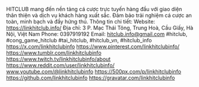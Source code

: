 HITCLUB mang đến nền tảng cá cược trực tuyến hàng đầu với giao diện thân thiện và dịch vụ khách hàng xuất sắc. Đảm bảo trải nghiệm cá cược an toàn, minh bạch và đầy hứng thú.
Thông tin chi tiết:
Website: https://linkhitclub.info/
Địa chỉ: 3 P. Mạc Thái Tông, Trung Hoà, Cầu Giấy, Hà Nội, Việt Nam
Phone: 0397919192
Email: hitclub.info@gmail.com
#hitclub, #cong_game_hitclub #tai_hitclub, #hitclub_vn, #hitclub_info
https://x.com/linkhitclubinfo
https://www.pinterest.com/linkhitclubinfo/
https://www.tumblr.com/linkhitclubinfo
https://www.twitch.tv/linkhitclubinfo/about
https://www.reddit.com/user/linkhitclubinfo/
www.youtube.com/@linkhitclubinfo
https://500px.com/p/linkhitclubinfo
https://github.com/linkhitclubinfo
https://gravatar.com/linkhitclubinfo
